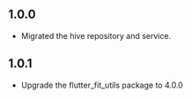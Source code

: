 ## 1.0.0
- Migrated the hive repository and service.

## 1.0.1
- Upgrade the flutter_fit_utils package to 4.0.0
